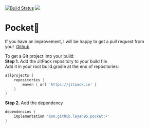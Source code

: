 [![Build Status](https://travis-ci.org/leyan95/pocket.svg?branch=master)](https://travis-ci.org/leyan95/pocket) 
[![](https://jitpack.io/v/leyan95/pocket.svg)](https://jitpack.io/#leyan95/pocket)

# Pocket🚀
If you have an improvement, I will be happy to get a pull request from you!  [Github](https://github.com/HunterVillage/pocket) 

To get a Git project into your build:<br />**Step 1.** Add the JitPack repository to your build file<br />Add it in your root build.gradle at the end of repositories:
```groovy
allprojects {
	repositories {
		maven { url 'https://jitpack.io' }
	}
}
```
**Step 2.** Add the dependency
```groovy
dependencies {
	implementation 'com.github.leyan95:pocket:+'
}
```
